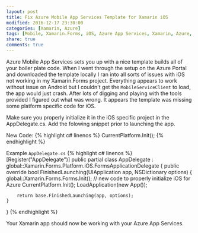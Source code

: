 ```yaml
---
layout: post
title: Fix Azure Mobile App Services Template for Xamarin iOS
modified: 2016-12-17 23:30:00
categories: [Xamarin, Azure]
tags: [Mobile, Xamarin.Forms, iOS, Azure App Services, Xamarin, Azure, C#]
share: true
comments: true
---
```

Azure Mobile App Services sets you up with a nice template builds all of your boiler plate code. When I went through the setup on the Azure Portal and downloaded the template locally I ran into all sorts of issues with iOS not working in my Xamarin.Forms project. Everything appears to work without issue on Android but I couldn't get the `MobileServiceClient` to load, the app would just crash. After lots of digging and playing with the tools provided I figured out what was wrong. It appears the template was missing some platform specific code for iOS.

Make sure you properly initialize it in the iOS specific project in the AppDelegate.cs. Add the folowing snippet prior to launching the app.

New Code:
{% highlight c# linenos %}
CurrentPlatform.Init();
{% endhighlight %}

Example `AppDelegate.cs`
{% highlight c# linenos %}
[Register("AppDelegate")]
public partial class AppDelegate : global::Xamarin.Forms.Platform.iOS.FormsApplicationDelegate
{
    public override bool FinishedLaunching(UIApplication app, NSDictionary options)
    {
        global::Xamarin.Forms.Forms.Init();
        // new code to properly initialize iOS for Azure
	CurrentPlatform.Init();
        LoadApplication(new App());

        return base.FinishedLaunching(app, options);
    }
}
{% endhighlight %}

Your Xamarin app should now be working with your Azure App Services.
